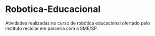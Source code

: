 # Robotica-Educacional
Atividades realizadas no curso de robótica educacional ofertado pelo instituto reciclar em parceria com a SME/SP.
